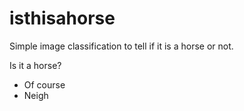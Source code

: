 # isthisahorse

Simple image classification to tell if it is a horse or not.

Is it a horse?
- Of course
- Neigh
